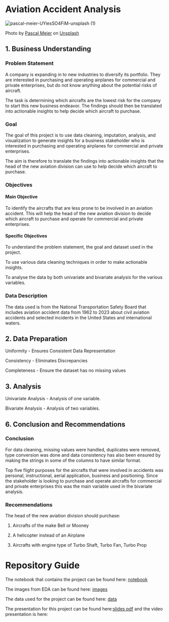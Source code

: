 # Aviation Accident Analysis

![pascal-meier-UYiesSO4FiM-unsplash (1)](https://github.com/Voste2024/Aviation-Accident-Analysis/assets/170268676/c41d2127-f486-4e81-a46a-a9cd980517d7)

Photo by <a href="https://unsplash.com/@zhpix?utm_content=creditCopyText&utm_medium=referral&utm_source=unsplash">Pascal Meier</a> on <a href="https://unsplash.com/photos/white-biplane-UYiesSO4FiM?utm_content=creditCopyText&utm_medium=referral&utm_source=unsplash">Unsplash</a>

## 1.  Business Understanding

### Problem Statement

A company is expanding in to new industries to diversify its portfolio. They are interested in purchasing and operating airplanes for commercial and private enterprises, but do not know anything about the potential risks of aircraft.

The task is determining which aircrafts are the lowest risk for the company to start this new business endeavor. The findings should then be translated into actionable insights to help decide which aircraft to purchase.


### Goal

The goal of this project is to use data cleaning, imputation, analysis, and visualization to generate insights for a business stakeholder who is interested in purchasing and operating airplanes for commercial and private enterprises.

The aim is therefore to translate the findings into actionable insights that the head of the new aviation division can use to help decide which aircraft to purchase.

### Objectives

#### Main Objective

To identify the aircrafts that are less prone to be involved in an aviation accident. This will help the head of the new aviation division to decide which aircraft to purchase and operate for commercial and private enterprises.

#### Specific Objectives

To understand the problem statement, the goal and dataset used in the project.

To use various data cleaning techniques in order to make actionable insights.

To analyse the data by both univariate and bivariate analysis for the various variables.

### Data Description

The data used is from the National Transportation Safety Board that includes aviation accident data from 1962 to 2023 about civil aviation accidents and selected incidents in the United States and international waters.
 
## 2. Data Preparation

Uniformity - Ensures Consistent Data Representation

Consistency - Eliminates Discrepancies

Completeness - Ensure the dataset has no missing values


## 3. Analysis

Univariate Analysis - Analysis of one variable.

Bivariate Analysis - Analysis of two variables.

 
## 6. Conclusion and Recommendations

### Conclusion

For data cleaning, missing values were handled, duplicates were removed, type conversion was done and data consistency has also been ensured by making the strings in some of the columns to have similar format.

Top five flight purposes for the aircrafts that were involved in accidents was personal, instructional, aerial application, business and positioning. Since the stakeholder is looking to purchase and operate aircrafts for commercial and private enterprises this was the main variable used in the bivariate analysis.

### Recommendations

The head of the new aviation division should purchase:

1. Aircrafts of the make Bell or Mooney

2. A helicopter instead of an Airplane

3. Aircrafts with engine type of Turbo Shaft, Turbo Fan, Turbo Prop
 
 # Repository Guide

The notebook that contains the project can be found here: <a href='https://github.com/Voste2024/Aviation-Accident-Analysis/blob/main/Aviation_Data.ipynb'>notebook</a>

The images from EDA can be found here: <a href='https://github.com/Voste2024/Aviation-Accident-Analysis/tree/main/Images'>images</a>

The data used for the project can be found here: <a href='https://github.com/Voste2024/Aviation-Accident-Analysis/blob/main/AviationData.csv'>data</a>

The presentation for this project can be found here:<a href='https://github.com/Voste2024/Aviation-Accident-Analysis/blob/main/Aviation%20Accident%20Analysis.pdf'>slides pdf</a> and the video presentation is here: 
